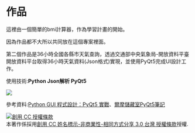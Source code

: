 # 作品
這裡由一個簡單的bmi計算器，作為學習計畫的開始。

因為作品都不大所以共同放在這個專案裡面。

第二個作品是36小時全國各縣市天氣查詢，透過交通部中央氣象局-開放資料平臺開放資料平台取得36小時天氣資料(Json格式)實現，並使用PyQt5完成UI設計工作。

使用技術:<b>Python Json解析 PyQt5 </b>



<img src="https://scontent.ftpe7-4.fna.fbcdn.net/v/t1.0-9/75576359_835001153582802_3339220833645101056_n.jpg?_nc_cat=105&_nc_oc=AQnweUUksRwdH6Eu2_iX-9Ie9OYrQWlMPTs4HKtSc0PMaYWn2MtMAdjM630xTwEWoBbK0_O3ZQDVfUPi0qAyWGhI&_nc_ht=scontent.ftpe7-4.fna&oh=5ce5446b8f0b9e1f8efecfd2f5118489&oe=5E62C14E"></img>


參考資料:<a href="https://www.books.com.tw/products/0010787989">Python GUI 程式設計：PyQt5 實戰</a>、<a href="http://elmer-storage.blogspot.com/2018/07/python.html">爾摩儲藏室PyQt5筆記</a>


<a rel="license" href="http://creativecommons.org/licenses/by-nc-sa/3.0/tw/"><img alt="創用 CC 授權條款" style="border-width:0" src="https://i.creativecommons.org/l/by-nc-sa/3.0/tw/88x31.png" /></a><br />本著作係採用<a rel="license" href="http://creativecommons.org/licenses/by-nc-sa/3.0/tw/">創用 CC 姓名標示-非商業性-相同方式分享 3.0 台灣 授權條款</a>授權.

